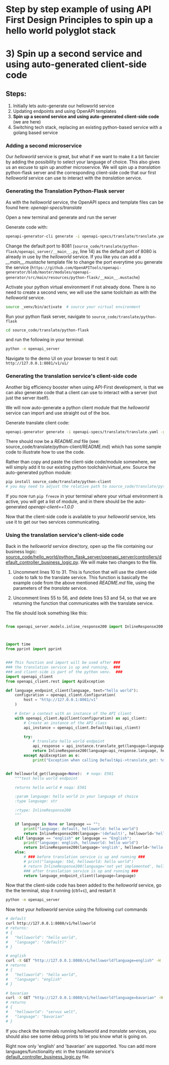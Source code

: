 # Step by step example of using API First Design Principles to spin up a hello world polyglot stack
# 3) Spin up a second service and using auto-generated client-side code 

## Steps:
1) Initially lets auto-generate our helloworld service
2) Updating endpoints and using OpenAPI templates
3) <b>Spin up a second service and using auto-generated client-side code</b> (we are here)
4) Switching tech stack, replacing an existing python-based service with a golang based service


### Adding a second microservice

Our _helloworld_ service is great, but what if we want to make it a bit fancier by adding the possibility to select your language of choice. This also gives us an excuse to spin up another microservice. We will spin up a _translation_ python-flask server and the corresponding client-side code that our first _helloworld_ service can use to interact with the _translation_ service.

### Generating the Translation Python-Flask server
As with the _helloworld_ service, the OpenAPI specs and template files can be found here: _openapi-specs/translate_

Open a new terminal and generate and run the server

Generate code with: 
```bash
openapi-generator-cli generate -i openapi-specs/translate/translate.yaml -g python-flask -o ./source_code/translate/python-flask -t openapi-specs/translate/templates/python-flask
```
Change the default port to 8081 (`source_code/translate/python-flask/openapi_server/__main__.py`, line 14) as the default port of 8080 is already in use by the _helloworld_ service. If you like you can add a _\_\_main\_\_.mustache_ template file to change the port everytime you generate the service (`https://github.com/OpenAPITools/openapi-generator/blob/master/modules/openapi-generator/src/main/resources/python-flask/__main__.mustache`)

Activate your python virtual environment if not already done. There is no need to create a second venv, we will use the same toolchain as with the _helloworld_ service.
```bash
source _venv/bin/activate  # source your virtual environment
```

Run your python flask server, navigate to `source_code/translate/python-flask` 
```bash
cd source_code/translate/python-flask
```
and run the following in your terminal:
```bash
python -m openapi_server
```
Navigate to the demo UI on your browser to test it out:
```http://127.0.0.1:8081/v1/ui/```

### Generating the translation service's client-side code
Another big efficiency booster when using API-First development, is that we can also generate code that a client can use to interact with a server (not just the server itself).

We will now auto-generate a python client module that the _helloworld_ service can import and use straight out of the box.

Generate translate client code:
```bash
openapi-generator generate -i openapi-specs/translate/translate.yaml -g python-legacy -o ./source_code/translate/python-client
```
There should now be a _README.md_ file (see: source_code/translate/python-client/README.md) which has some sample code to illustrate how to use the code. 

Rather than copy and paste the client-side code/module somewhere, we will simply add it to our existing python toolchain/virtual_env. Source the auto-generated python module:
```bash
pip install source_code/translate/python-client
# you may need to adjust the relative path to source_code/translate/python-client
```
If you now run `pip freeze` in your terminal where your virtual environment is active, you will get a list of module, and in there should be the auto-generated _openapi-client==1.0.0_

Now that the client-side code is available to your _helloworld_ service, lets use it to get our two services communicating. 

### Using the translation service's client-side code
Back in the _helloworld_ service directory, open up the file containing our business logic: [source_code/hello_world/python_flask_server/openapi_server/controllers/default_controller_business_logic.py](./../source_code/hello_world/python_flask_server/openapi_server/controllers/default_controller_business_logic.py). We will make two changes to the file.

1) Uncomment lines 10 to 31. This is function that will use the client-side code to talk to the translate service. This function is basically the example code from the above mentioned _README.md_ file, using the parameters of the _translate_ service.

2) Uncomment lines 55 to 56, and delete lines 53 and 54, so that we are returning the function that communicates with the translate service. 

The file should look something like this:
```python

from openapi_server.models.inline_response200 import InlineResponse200  # noqa: E501



import time
from pprint import pprint


### This function and import will be used after ###
### the translation service is up and running,  ###
### and client-side is part of the python venv.  ###
import openapi_client
from openapi_client.rest import ApiException

def language_endpoint_client(language, text="hello world"):
    configuration = openapi_client.Configuration(
        host = "http://127.0.0.1:8081/v1"
    )

    # Enter a context with an instance of the API client
    with openapi_client.ApiClient(configuration) as api_client:
        # Create an instance of the API class
        api_instance = openapi_client.DefaultApi(api_client)

        try:
            # translate hello world endpoint
            api_response = api_instance.translate_get(language=language, text=text)
            return InlineResponse200(language=api_response.language, helloworld=api_response.text)
        except ApiException as e:
            print("Exception when calling DefaultApi->translate_get: %s\n" % e)


def helloworld_get(language=None):  # noqa: E501
    """test hello world endpoint

    returns hello world # noqa: E501

    :param language: hello world in your language of choice
    :type language: str

    :rtype: InlineResponse200
    """

    if language is None or language == "":
        print("language: default, helloworld: hello world")
        return InlineResponse200(language='(default)', helloworld='hello world')
    elif language == "english" or language == "English":
        print("language: english, helloworld: hello world")
        return InlineResponse200(language='english', helloworld='hello world')
    else:
        # ### before translation service is up and running ###
        # print("language: tbd, helloworld: hello world")
        # return InlineResponse200(language='not yet implemented', helloworld='hello world')
        ### after translation service is up and running ###
        return language_endpoint_client(language=language)

```

Now that the client-side code has been added to the _helloworld_ service, go the the terminal, stop it running (ctrl+c), and restart it 
```bash
python -m openapi_server
```

Now test your _helloworld_ service using the following curl commands

```bash
# default
curl http://127.0.0.1:8080/v1/helloworld
# returns:
# {
#   "helloworld": "hello world",
#   "language": "(default)"
# }

# english
curl -X GET "http://127.0.0.1:8080/v1/helloworld?language=english" -H  "accept: application/json"
# returns
# {
#   "helloworld": "hello world",
#   "language": "english"
# }

# bavarian
curl -X GET "http://127.0.0.1:8080/v1/helloworld?language=bavarian" -H  "accept: application/json"
# returns
# {
#   "helloworld": "servus welt",
#   "language": "bavarian"
# }
```
If you check the terminals running _helloworld_ and _translate_ services, you should also see some debug prints to let you know what is going on. 

Right now only 'english' and 'bavarian' are supported. You can add more languages/functionality etc in the translate service's [default_controller_business_logic.py](source_code/translate/python-flask/openapi_server/controllers/default_controller_business_logic.py) file.
